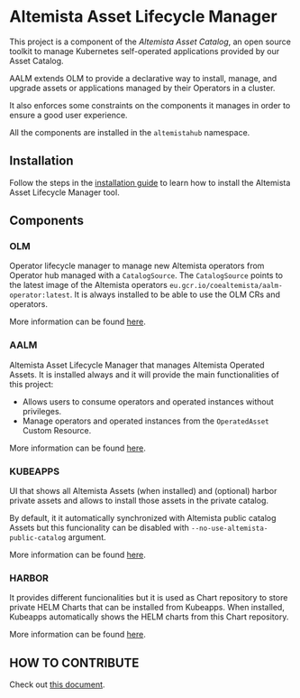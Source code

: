 # Altemista Asset Lifecycle Manager
This project is a component of the *Altemista Asset Catalog*, an open source toolkit to manage Kubernetes self-operated applications provided by our Asset Catalog.

AALM extends OLM to provide a declarative way to install, manage, and upgrade assets or applications managed by their Operators in a cluster.

It also enforces some constraints on the components it manages in order to ensure a good user experience.

All the components are installed in the `altemistahub` namespace.

## Installation
Follow the steps in the [installation guide](docs/install-alm.md) to learn how to install the Altemista Asset Lifecycle Manager tool. 

## Components

### OLM
Operator lifecycle manager to manage new Altemista operators from Operator hub managed with a `CatalogSource`. The `CatalogSource` points to the latest image of the Altemista operators `eu.gcr.io/coealtemista/aalm-operator:latest`. It is always installed to be able to use the OLM CRs and operators.

More information can be found [here](https://github.com/operator-framework/operator-lifecycle-manager).

### AALM
Altemista Asset Lifecycle Manager that manages Altemista Operated Assets. It is installed always and it will provide the main functionalities of this project:
- Allows users to consume operators and operated instances without privileges.
- Manage operators and operated instances from the `OperatedAsset` Custom Resource.

More information can be found [here](docs/design/architecture.md).

### KUBEAPPS
UI that shows all Altemista Assets (when installed) and (optional) harbor private assets and allows to install those assets in the private catalog.

By default, it it automatically synchronized with Altemista public catalog Assets but this funcionality can be disabled with `--no-use-altemista-public-catalog` argument.

More information can be found [here](https://github.com/kubeapps/kubeapps).

### HARBOR
It provides different funcionalities but it is used as Chart repository to store private HELM Charts that can be installed from Kubeapps. When installed, Kubeapps automatically shows the HELM charts from this Chart repository.

More information can be found [here](https://github.com/goharbor/harbor).

## HOW TO CONTRIBUTE
Check out [this document](docs/CONTRIBUTING.md).